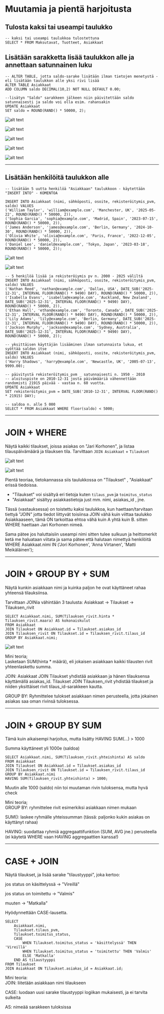 # Muutamia ja pientä harjoitusta


## Tulosta kaksi tai useampi taulukko
```
-- kaksi tai useampi taulukkoa tulostettuna
SELECT * FROM Maksutavat, Tuotteet, Asiakkaat
```



## Lisätään sarakketta lisää taulukkon alle ja annettaan satunnainen luku
```
-- ALTER TABLE, jotta saldo-sarake lisätään ilman tietojen menetystä - eli lisätään taulukkon alle yksi rivi lisää
ALTER TABLE Asiakkaat
ADD COLUMN saldo DECIMAL(10,2) NOT NULL DEFAULT 0.00;

--lisätyn "Saldo" sarakkeen jälkeen niin päivitettään saldo satunnaisesti ja saldo voi olla esim. rahansakin
UPDATE Asiakkaat
SET saldo = ROUND(RAND() * 50000, 2);
```

![alt text](./Harj1/1.png)

![alt text](./Harj1/2.png)

![alt text](./Harj1/3.png)

![alt text](./Harj1/4.png)

![alt text](./Harj1/5.png)

---

## Lisätään henkilöitä taulukkon alle
```
-- lisätään 5 uutta henkilöä "Asiakkaan" taulukkoon - käytettään "INSERT INTO" - KOMENTOA

INSERT INTO Asiakkaat (nimi, sähköposti, osoite, rekisteröitymis_pvm, saldo) VALUES 
('William Taylor', 'william@example.com', 'Manchester, UK', '2025-05-22', ROUND(RAND() * 50000, 2)),
('Sophia Garcia', 'sophia@example.com', 'Madrid, Spain', '2023-07-15', ROUND(RAND() * 50000, 2)),
('James Anderson', 'james@example.com', 'Berlin, Germany', '2024-10-30', ROUND(RAND() * 50000, 2)),
('Olivia White', 'olivia@example.com', 'Paris, France', '2022-12-05', ROUND(RAND() * 50000, 2)),
('Daniel Lee', 'daniel@example.com', 'Tokyo, Japan', '2023-03-18', ROUND(RAND() * 50000, 2));
```

![alt text](./Harj1/6.png)

![alt text](./Harj1/7.png)

```
-- 5 henkilöä lisää ja rekisteröiymis pv n. 2000 - 2025 väliltä
INSERT INTO Asiakkaat (nimi, sähköposti, osoite, rekisteröitymis_pvm, saldo) VALUES 
('Nathan Reed', 'nathan@example.com', 'Dallas, USA', DATE_SUB('2025-12-31', INTERVAL FLOOR(RAND() * 9490) DAY), ROUND(RAND() * 50000, 2)),
('Isabella Evans', 'isabella@example.com', 'Auckland, New Zealand', DATE_SUB('2025-12-31', INTERVAL FLOOR(RAND() * 9490) DAY), ROUND(RAND() * 50000, 2)),
('Ethan Hall', 'ethan@example.com', 'Toronto, Canada', DATE_SUB('2025-12-31', INTERVAL FLOOR(RAND() * 9490) DAY), ROUND(RAND() * 50000, 2)),
('Lily Adams', 'lily@example.com', 'Berlin, Germany', DATE_SUB('2025-12-31', INTERVAL FLOOR(RAND() * 9490) DAY), ROUND(RAND() * 50000, 2)),
('Jackson Murphy', 'jackson@example.com', 'Sydney, Australia', DATE_SUB('2025-12-31', INTERVAL FLOOR(RAND() * 9490) DAY), ROUND(RAND() * 50000, 2));
```


```
-- yksittäisen käyttäjän lisääminen ilman satunnaista lukua, et syöttää saldon itse
INSERT INTO Asiakkaat (nimi, sähköposti, osoite, rekisteröitymis_pvm, saldo) VALUES 
('Harry Shadows', 'harry@example.com', 'Newcastle, UK', '2005-07-13', 9999.00);
```


```
-- päivitystä rekisteröitymis_pvm _ satunnaisesti n. 1950 - 2010
-- aloituspiste on 2010-12-31 josta päivämääriä vähennettään randomisti 21915 päivää - vastaa n. 60 vuotta.
UPDATE Asiakkaat
SET rekisteröitymis_pvm = DATE_SUB('2010-12-31', INTERVAL FLOOR(RAND() * 21915) DAY);
```

```
-- saldoa n. alle 5 000
SELECT * FROM Asiakkaat WHERE floor(saldo) < 5000; 
```

---

# JOIN + WHERE

Näytä kaikki tilaukset, joissa asiakas on "Jari Korhonen", ja listaa tilauspäivämäärä ja tilauksen tila.
Tarvittaan `JOIN Asiakkaat` + `Tilaukset`

![alt text](./Harj1/8.png)

![alt text](./Harj1/9.png)

Pientä teoriaa, tietokannassa siis taulukkossa on "Tilaukset" , "Asiakkaat" erissä tiedoissa. 
- "Tilaukset" voi sisältyä eri tietoja kuten `tilaus_pvm` ja `toimitus_status`
- "Asiakkaat" sisältyy asiakkastietoja just mm. nimi, asiakas_id , jne.

Tässä (vastauksessa) on toistettu kaksi taulukkoa, kun haettaan/tarvitaan tiettyä "JOIN" jotta tiedot liittyvät toisiinsa
JOIN vähä kuin viittaa taulukko Asiakkaaseen, tämä ON tarkoittaa ehtoa vähä kuin A yhtä kuin B.
sitten WHERE haettaan Jari Korhonen nimeä. 

Sama pätee jos haluttaisiin useampi nimi sitten tulee sulkuun ja heittomerkit ketä me haluataan viitata ja sama pätee että halutaan nimettyä henkilöitä
WHERE Asiakkaat.nimi IN ('Jori Korhonen', 'Anna Virtanen', 'Matti Meikäläinen');


---

# JOIN + GROUP BY + SUM

Näytä kunkin asiakkaan nimi ja kuinka paljon he ovat käyttäneet rahaa yhteensä tilauksiinsa.

Tarvittaan JOINia vähintään 3 taulusta:
Asiakkaat → Tilaukset → Tilauksen_rivit

```
SELECT Asiakkaat.nimi, SUM(Tilauksen_rivit.hinta * Tilauksen_rivit.maara) AS kokonaiskulut
FROM Asiakkaat
JOIN Tilaukset ON Asiakkaat.id = Tilaukset.asiakas_id
JOIN Tilauksen_rivit ON Tilaukset.id = Tilauksen_rivit.tilaus_id
GROUP BY Asiakkaat.nimi;
```

![alt text](./Harj1/10.png)


Mini teoria;<br>
Lasketaan SUM(hinta * määrä), eli jokaisen asiakkaan kaikki tilausten rivit yhteenlaskettu summa.

JOIN:
Asiakkaat JOIN Tilaukset yhdistää asiakkaan ja hänen tilauksensa käyttämällä asiakas_id.
Tilaukset JOIN Tilauksen_rivit yhdistää tilaukset ja niiden yksittäiset rivit tilaus_id-sarakkeen kautta.


GROUP BY:
Ryhmittelee tulokset asiakkaan nimen perusteella, jotta jokainen asiakas saa oman rivinsä tuloksessa.

---

# JOIN + GROUP BY SUM
Tämä kuin aikaisempi harjoitus, mutta lisätty HAVING SUM(...) > 1000

Summa käyttäneet yli 1000e (saldoa)

```
SELECT Asiakkaat.nimi, SUM(Tilauksen_rivit.yhteishinta) AS saldo
FROM Asiakkaat
JOIN Tilaukset ON Asiakkaat.id = Tilaukset.asiakas_id
JOIN Tilauksen_rivit ON Tilaukset.id = Tilauksen_rivit.tilaus_id
GROUP BY Asiakkaat.nimi
HAVING SUM(Tilauksen_rivit.yhteishinta) > 1000;
```

Muutin alle 1000 (saldo) niin toi muutaman rivin tuloksensa, mutta hyvä check


Mini teoria; <br>
GROUP BY: ryhmittelee rivit esimerkiksi asiakkaan nimen mukaan

SUM(): laskee ryhmälle yhteissumman (tässä: paljonko kukin asiakas on käyttänyt rahaa)

HAVING: suodattaa ryhmiä aggregaattifunktion (SUM, AVG jne.) perusteella
(ei käytetä WHERE vaan HAVING aggregaattien kanssa!)

---

# CASE + JOIN

Näytä tilaukset, ja lisää sarake "tilaustyyppi", joka kertoo:

jos status on käsittelyssä → "Vireillä"

jos status on toimitettu → "Valmis"

muuten → "Matkalla"

Hyödynnettään CASE-lausetta.

```
SELECT 
    Asiakkaat.nimi,
    Tilaukset.tilaus_pvm,
    Tilaukset.toimitus_status,
    CASE
        WHEN Tilaukset.toimitus_status = 'käsittelyssä' THEN 'Vireillä'
        WHEN Tilaukset.toimitus_status = 'toimitettu' THEN 'Valmis'
        ELSE 'Matkalla'
    END AS tilaustyyppi
FROM Tilaukset
JOIN Asiakkaat ON Tilaukset.asiakas_id = Asiakkaat.id;
```

Mini teoria: <br>
JOIN: liitetään asiakkaan nimi tilaukseen

CASE: luodaan uusi sarake tilaustyyppi logiikan mukaisesti, ja ei tarvita sulkeita

AS: nimeää sarakkeen tuloksissa









